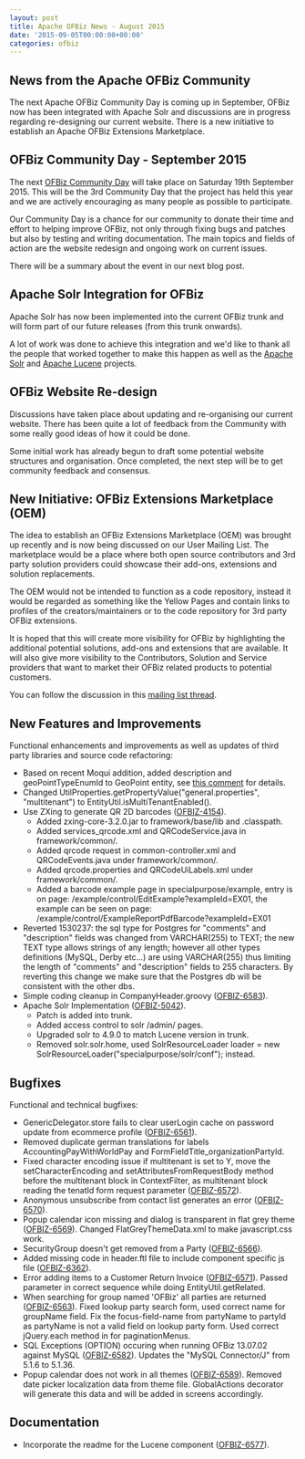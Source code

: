 ```yaml
---
layout: post
title: Apache OFBiz News - August 2015
date: '2015-09-05T00:00:00+00:00'
categories: ofbiz
---
```

<h2>News from the Apache OFBiz Community</h2>
The next Apache OFBiz Community Day is coming up in September, OFBiz now has been integrated with Apache Solr and discussions are in progress regarding re-designing our current website. There is a new initiative to establish an Apache OFBiz Extensions Marketplace.

<!--more-->
<h2>OFBiz Community Day - September 2015</h2>
The next <a href="https://cwiki.apache.org/confluence/display/OFBIZ/OFBiz+Community+Days">OFBiz Community Day</a> will take place on Saturday 19th September 2015. This will be the 3rd Community Day that the project has held this year and we are actively encouraging as many people as possible to participate.<p></p>
Our Community Day is a chance for our community to donate their time and effort to helping improve OFBiz, not only through fixing bugs and patches but also by testing and writing documentation. 
The main topics and fields of action are the website redesign and ongoing work on current issues. 
<p></p>
There will be a summary about the event in our next blog post.
<h2>Apache Solr Integration for OFBiz</h2>
Apache Solr has now been implemented into the current OFBiz trunk and will form part of our future releases (from this trunk onwards).<p></p> 

A lot of work was done to achieve this integration and we'd like to thank all the people that worked together to make this happen as well as the  <a href="http://lucene.apache.org/solr/">Apache Solr</a> and <a href="https://lucene.apache.org/core/">Apache Lucene</a> projects.<p></p>

<h2>OFBiz Website Re-design</h2>
Discussions have taken place about updating and re-organising our current website. There has been quite a lot of feedback from the Community with some really good ideas of how it could be done.<p></p>

Some initial work has already begun to draft some potential website structures and organisation. Once completed, the next step will be to get community feedback and consensus.

<h2>New Initiative: OFBiz Extensions Marketplace (OEM)</h2>
The idea to establish an OFBiz Extensions Marketplace (OEM) was brought up recently and is now being discussed on our User Mailing List. The marketplace would be a place where both open source contributors and 3rd party solution providers could showcase their add-ons, extensions and solution replacements.<p></p>

The OEM would not be intended to function as a code repository, instead it would be regarded as something like the Yellow Pages and contain links to profiles of the creators/maintainers or to the code repository for 3rd party OFBiz extensions.
<p></p>
It is hoped that this will create more visibility for OFBiz by highlighting the additional potential solutions, add-ons and extensions that are available. It will also give more visibility to the Contributors, Solution and Service providers that want to market their OFBiz related products to potential customers.
<p></p>
You can follow the discussion in this <a href="http://markmail.org/message/cjbsrxm467tqo4e2">mailing list thread</a>.
<h2>New Features and Improvements</h2>
Functional enhancements and improvements as well as updates of third party libraries and source code refactoring:
<ul>
	<li>Based on recent Moqui addition, added description and geoPointTypeEnumId to GeoPoint entity, see <a href="https://github.com/sssonline/moqui/commit/39a12eaedcc8e8d134457f6a38146737728bda24">this comment</a> for details.</li>
	<li>Changed UtilProperties.getPropertyValue("general.properties", "multitenant") to EntityUtil.isMultiTenantEnabled().</li>
	<li>Use ZXing to generate QR 2D barcodes (<a href="https://issues.apache.org/jira/browse/OFBIZ-4154">OFBIZ-4154</a>).
<ul>
	<li>Added zxing-core-3.2.0.jar to framework/base/lib and .classpath.</li>
	<li>Added services_qrcode.xml and QRCodeService.java in framework/common/.</li>
	<li>Added qrcode request in common-controller.xml and QRCodeEvents.java under framework/common/.</li>
	<li>Added qrcode.properties and QRCodeUiLabels.xml under framework/common/.</li>
	<li>Added a barcode example page in specialpurpose/example, entry is on page: /example/control/EditExample?exampleId=EX01, the example can be seen on page: /example/control/ExampleReportPdfBarcode?exampleId=EX01</li>
</ul>
</li>
	<li>Reverted 1530237: the sql type for Postgres for "comments" and "description" fields was changed from VARCHAR(255) to TEXT; the new TEXT type allows strings of any length; however all other types definitions (MySQL, Derby etc...) are using VARCHAR(255) thus limiting the length of "comments" and "description" fields to 255 characters. By reverting this change we make sure that the Postgres db will be consistent with the other dbs.</li>
	<li>Simple coding cleanup in CompanyHeader.groovy (<a href="https://issues.apache.org/jira/browse/OFBIZ-6583">OFBIZ-6583</a>).</li>
	<li>Apache Solr Implementation (<a href="https://issues.apache.org/jira/browse/OFBIZ-5042">OFBIZ-5042</a>).
<ul>
	<li>Patch is added into trunk.</li>
	<li>Added access control to solr /admin/ pages.</li>
	<li>Upgraded solr to 4.9.0 to match Lucene version in trunk.</li>
	<li>Removed solr.solr.home, used SolrResourceLoader loader = new SolrResourceLoader("specialpurpose/solr/conf");
instead.</li>
</ul>
</li>
</ul>
<h2>Bugfixes</h2>
Functional and technical bugfixes:
<ul>
	<li>GenericDelegator.store fails to clear userLogin cache on password update from ecommerce profile (<a href="https://issues.apache.org/jira/browse/OFBIZ-6561">OFBIZ-6561</a>).</li>
	<li>Removed duplicate german translations for labels AccountingPayWithWorldPay and FormFieldTitle_organizationPartyId.</li>
	<li>Fixed character encoding issue if multitenant is set to Y, move the setCharacterEncoding and setAttributesFromRequestBody method before the multitenant block in ContextFilter, as multitenant block reading the tenatId form request parameter (<a href="https://issues.apache.org/jira/browse/OFBIZ-6572">OFBIZ-6572</a>).</li>
	<li>Anonymous unsubscribe from contact list generates an error (<a href="https://issues.apache.org/jira/browse/OFBIZ-6570">OFBIZ-6570</a>).</li>
	<li>Popup calendar icon missing and dialog is transparent in flat grey theme (<a href="https://issues.apache.org/jira/browse/OFBIZ-6569">OFBIZ-6569</a>). Changed FlatGreyThemeData.xml to make javascript.css work.</li>
	<li>SecurityGroup doesn't get removed from a Party (<a href="https://issues.apache.org/jira/browse/OFBIZ-6566">OFBIZ-6566</a>).</li>
	<li>Added missing code in header.ftl file to include component specific js file (<a href="https://issues.apache.org/jira/browse/OFBIZ-6362">OFBIZ-6362</a>).</li>
	<li>Error adding items to a Customer Return Invoice (<a href="https://issues.apache.org/jira/browse/OFBIZ-6571">OFBIZ-6571</a>). Passed parameter in correct sequence while doing EntityUtil.getRelated.</li>
	<li>When searching for group named 'OFBiz' all parties are returned (<a href="https://issues.apache.org/jira/browse/OFBIZ-6563">OFBIZ-6563</a>). Fixed lookup party search form, used correct name for groupName field. Fix the focus-field-name from partyName to partyId as partyName is not a valid field on lookup party form. Used correct jQuery.each method in for paginationMenus.</li>
	<li>SQL Exceptions (OPTION) occuring when running OFBiz 13.07.02 against MySQL (<a href="https://issues.apache.org/jira/browse/OFBIZ-6582">OFBIZ-6582</a>). Updates the "MySQL Connector/J" from 5.1.6 to 5.1.36.</li>
	<li>Popup calendar does not work in all themes (<a href="https://issues.apache.org/jira/browse/OFBIZ-6589">OFBIZ-6589</a>). Removed date picker localization data from theme file. GlobalActions decorator will generate this data and will be added in screens accordingly.</li>
</ul>
<h2>Documentation</h2>
<ul>
	<li>Incorporate the readme for the Lucene component (<a href="https://issues.apache.org/jira/browse/OFBIZ-6577">OFBIZ-6577</a>).</li>
</ul>
&nbsp;
